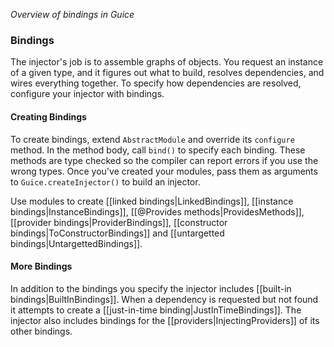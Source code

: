 _Overview of bindings in Guice_
### Bindings
The injector's job is to assemble graphs of objects. You request an instance of a given type, and it figures out what to build, resolves dependencies, and wires everything together. To specify how dependencies are resolved, configure your injector with bindings.

#### Creating Bindings
To create bindings, extend `AbstractModule` and override its `configure` method. In the method body, call `bind()` to specify each binding. These methods are type checked so the compiler can report errors if you use the wrong types. Once you've created your modules, pass them as arguments to `Guice.createInjector()` to build an injector.

Use modules to create [[linked bindings|LinkedBindings]], [[instance bindings|InstanceBindings]], [[@Provides methods|ProvidesMethods]], [[provider bindings|ProviderBindings]], [[constructor bindings|ToConstructorBindings]] and [[untargetted bindings|UntargettedBindings]].

#### More Bindings
In addition to the bindings you specify the injector includes [[built-in bindings|BuiltInBindings]]. When a dependency is requested but not found it attempts to create a [[just-in-time binding|JustInTimeBindings]]. The injector also includes bindings for the [[providers|InjectingProviders]] of its other bindings.